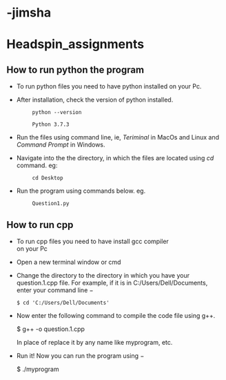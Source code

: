 # -jimsha

# Headspin_assignments
## How to run python the program
* To run python files you need to have python installed on your Pc.

* After installation,  check the version of python installed.
           

           python --version

           Python 3.7.3


* Run the files using command line, ie, *Teriminal* in MacOs and Linux and *Command Prompt* in Windows.

* Navigate into the the directory, in which the files are located using *cd* command. eg:
         
           cd Desktop

* Run the program using commands below. eg.

           Question1.py


## How to run cpp  
* To run cpp files you need to have install gcc compiler  
   on your Pc

* Open a new terminal window or cmd

* Change the directory to the directory in which you have your question.1.cpp file. For example, if it is in C:/Users/Dell/Documents, 
     enter your command line −

      $ cd 'C:/Users/Dell/Documents'

* Now enter the following command to compile the code file using g++.

    $ g++ -o <name-you-want-to-give> question.1.cpp
 
   In place of <name-you-want-to-give> 
    replace it by any name like myprogram, etc.
 
 * Run it! Now you can run the program using −

    $ ./myprogram

